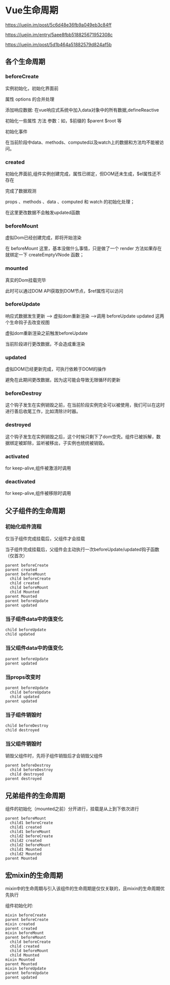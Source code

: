 # Vue生命周期

<https://juejin.im/post/5c6d48e36fb9a049eb3c84ff>

<https://juejin.im/entry/5aee8fbb518825671952308c>

<https://juejin.im/post/5d1b464a51882579d824af5b>

## 各个生命周期

### beforeCreate

实例初始化，初始化界面前

属性 options 的合并处理

添加响应数据: 在vue响应式系统中加入data对象中的所有数据,defineReactive

初始化一些属性 方法 参数：如，$前缀的 $parent $root 等

初始化事件

在当前阶段中data、methods、computed以及watch上的数据和方法均不能被访问。

### created

初始化界面前,组件实例创建完成，属性已绑定，但DOM还未生成，$el属性还不存在

完成了数据观测

props 、methods 、data 、computed 和 watch 的初始化处理；

在这里更改数据不会触发updated函数

### beforeMount

虚拟Dom已经创建完成，即将开始渲染

在 beforeMount 这里，基本没做什么事情，只是做了一个 render 方法如果存在就绑定一下 createEmptyVNode 函数；

### mounted

真实的Dom挂载完毕

此时可以通过DOM API获取到DOM节点，$ref属性可以访问

### beforeUpdate

响应式数据发生更新 ——> 虚拟dom重新渲染 ——>调用 beforeUpdate updated 这两个生命钩子去改变视图

虚拟dom重新渲染之前触发beforeUpdate

当前阶段进行更改数据，不会造成重渲染

### updated

虚拟DOM已经更新完成，可执行依赖于DOM的操作

避免在此期间更改数据，因为这可能会导致无限循环的更新

### beforeDestroy

这个钩子发生在实例销毁之前，在当前阶段实例完全可以被使用，我们可以在这时进行善后收尾工作，比如清除计时器。

### destroyed

这个钩子发生在实例销毁之后，这个时候只剩下了dom空壳。组件已被拆解，数据绑定被卸除，监听被移出，子实例也统统被销毁。

### activated

for keep-alive,组件被激活时调用

### deactivated

for keep-alive,组件被移除时调用

## 父子组件的生命周期

### 初始化组件流程

仅当子组件完成挂载后，父组件才会挂载

当子组件完成挂载后，父组件会主动执行一次beforeUpdate/updated钩子函数（仅首次）

```
parent beforeCreate
parent created
parent beforeMount
  child beforeCreate
  child created
  child beforeMount
  child Mounted
parent Mounted
parent beforeUpdate
parent updated
```

### 当子组件data中的值变化

```
child beforeUpdate
child updated
```

### 当父组件data中的值变化

```
parent beforeUpdate
parent updated
```

### 当props改变时

```
parent beforeUpdate
  child beforeUpdate
  child updated
parent updated
```

### 当子组件销毁时

```
child beforeDestroy
child destroyed
```

### 当父组件销毁时

销毁父组件时，先将子组件销毁后才会销毁父组件

```
parent beforeDestroy
  child beforeDestroy
  child destroyed
parent destroyed
```

## 兄弟组件的生命周期

组件的初始化（mounted之前）分开进行，挂载是从上到下依次进行

```
parent beforeMount
  child1 beforeCreate
  child1 created
  child1 beforeMount
  child2 beforeCreate
  child2 created
  child2 beforeMount
  child1 Mounted
  child2 Mounted
parent Mounted
```

## 宏mixin的生命周期

mixin中的生命周期与引入该组件的生命周期是仅仅关联的，且mixin的生命周期优先执行

组件初始化时:

```
mixin beforeCreate
parent beforeCreate
mixin created
parent created
mixin beforeMount
parent beforeMount
  child beforeCreate
  child created
  child beforeMount
  child Mounted
mixin Mounted
parent Mounted
mixin beforeUpdate
parent beforeUpdate
parent updated
```
